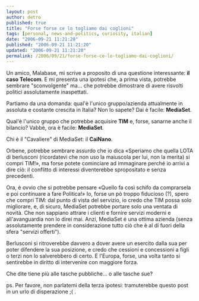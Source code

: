 ```yaml
---
layout: post
author: detro
published: true
title: "Forse forse ce lo togliamo dai coglioni"
tags: [personal, news-and-politics, curiosity, italian]
date: "2006-09-21 11:21:20"
published: "2006-09-21 11:21:20"
updated: "2006-09-21 11:21:20"
permalink: /2006/09/21/forse-forse-ce-lo-togliamo-dai-coglioni/
---
```


Un amico, Malabase, mi scrive a proposito di una questione interessante: <strong>il caso Telecom</strong>.
E mi presenta una ipotesi che, a prima vista, potrebbe sembrare "sconvolgente" ma... che potrebbe dimostrare di avere risvolti politici assolutamente inaspettati.

Partiamo da una domanda: qual'è l'unico gruppo/azienda attualmente in assoluta e costante crescita in Italia? Non lo sapete? Dai è facile: <strong>MediaSet</strong>.

Qual'è l'unico gruppo che potrebbe acquisire <strong>TIM</strong> e, forse, sanarne anche il bilancio? Vabbè, ora è facile: <strong>MediaSet</strong>.

Chi è il "Cavaliere" di MediaSet: il <strong>CaiNano</strong>.

Orbene, potrebbe sembrare assurdo che io dica &laquo;Speriamo che quella LOTA di berlusconi (ricordatevi che non uso la maiuscola per lui, non la merita) si compri TIM!&raquo;, ma forse potete cominciare ad immaginare perché io arrivi a dire ciò: il conflitto di interessi diventerebbe spropositato e senza precedenti.

Ora, è ovvio che si potrebbe pensare &laquo;Quello fa così schifo da comprarsela e poi continuare a fare Politica!&raquo; Io, forse un pò troppo fiducioso (?), spero che compri TIM: dal punto di vista del servizio, io credo che TIM possa solo migliorare, e, di sicuro, MediaSet potrebbe portare solo una ventata di novità. Che non sappiano attrare i clienti e fornire servizi moderni e all'avanguardia non lo direi mai. Anzi, MediaSet é una ottima azienda (senza assolutamente prendere in considerazione tutto ciò che è al di fuori della sfera "servizi offerti").

Berlusconi si ritroverebbe davvero a dover avere un esercito dalla sua per poter difendere la sua posizione, e credo che cessioni e concessioni a figli o terzi non lo salverebbero di certo. E l'Europa, forse, una volta tanto si sentirebbe in diritto di intervenire con maggiore forza.

Che dite tiene più alle tasche pubbliche... o alle tasche sue?

ps. Per favore, non parlatemi della terza ipotesi: tramuterebbe questo post in un urlo di disperazione ;( .

